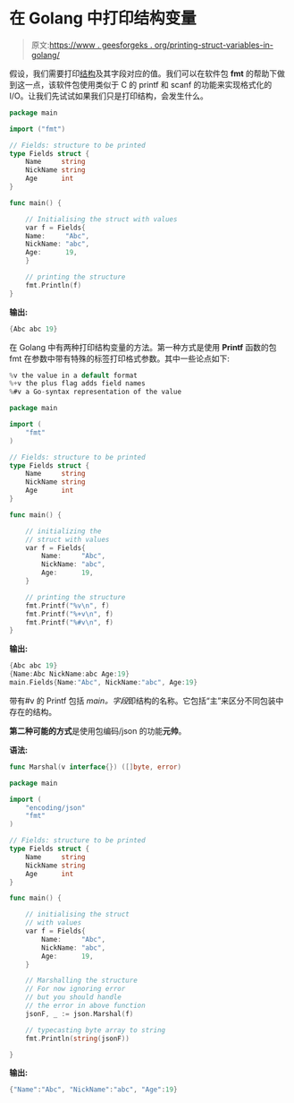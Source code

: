 # 在 Golang 中打印结构变量

> 原文:[https://www . geesforgeks . org/printing-struct-variables-in-golang/](https://www.geeksforgeeks.org/printing-struct-variables-in-golang/)

假设，我们需要打印[结构](https://www.geeksforgeeks.org/structures-in-golang/)及其字段对应的值。我们可以在软件包 **fmt** 的帮助下做到这一点，该软件包使用类似于 C 的 printf 和 scanf 的功能来实现格式化的 I/O。让我们先试试如果我们只是打印结构，会发生什么。

```go
package main

import ("fmt")

// Fields: structure to be printed
type Fields struct {
    Name     string
    NickName string
    Age      int
}

func main() {

    // Initialising the struct with values
    var f = Fields{
    Name:     "Abc",
    NickName: "abc",
    Age:      19,
    }

    // printing the structure
    fmt.Println(f)
}
```

**输出:**

```go
{Abc abc 19}

```

在 Golang 中有两种打印结构变量的方法。第一种方式是使用 **Printf** 函数的包 fmt 在参数中带有特殊的标签打印格式参数。其中一些论点如下:

```go
%v the value in a default format
%+v the plus flag adds field names
%#v a Go-syntax representation of the value

```

```go
package main

import (
    "fmt"
)

// Fields: structure to be printed
type Fields struct {
    Name     string
    NickName string
    Age      int
}

func main() {

    // initializing the 
    // struct with values
    var f = Fields{
        Name:     "Abc",
        NickName: "abc",
        Age:      19,
    }

    // printing the structure
    fmt.Printf("%v\n", f)
    fmt.Printf("%+v\n", f)
    fmt.Printf("%#v\n", f)
}
```

**输出:**

```go
{Abc abc 19}
{Name:Abc NickName:abc Age:19}
main.Fields{Name:"Abc", NickName:"abc", Age:19}

```

带有#v 的 Printf 包括 *main。字段*即结构的名称。它包括“主”来区分不同包装中存在的结构。

**第二种可能的方式**是使用包编码/json 的功能**元帅**。

**语法:**

```go
func Marshal(v interface{}) ([]byte, error)

```

```go
package main

import (
    "encoding/json"
    "fmt"
)

// Fields: structure to be printed
type Fields struct {
    Name     string
    NickName string
    Age      int
}

func main() {

    // initialising the struct
    // with values
    var f = Fields{
        Name:     "Abc",
        NickName: "abc",
        Age:      19,
    }

    // Marshalling the structure
    // For now ignoring error
    // but you should handle
    // the error in above function
    jsonF, _ := json.Marshal(f)

    // typecasting byte array to string
    fmt.Println(string(jsonF))

}
```

**输出:**

```go
{"Name":"Abc", "NickName":"abc", "Age":19}

```